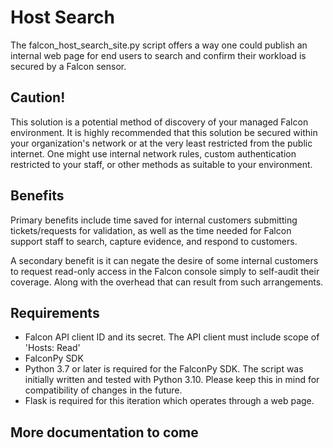 # Host Search

The falcon_host_search_site.py script offers a way one could publish an internal web page for end users to search and confirm their workload is secured by a Falcon sensor.

## Caution!
This solution is a potential method of discovery of your managed Falcon environment. It is highly recommended that this solution be secured within your organization's network or at the very least restricted from the public internet. One might use internal network rules, custom authentication restricted to your staff, or other methods as suitable to your environment.

## Benefits
Primary benefits include time saved for internal customers submitting tickets/requests for validation, as well as the time needed for Falcon support staff to search, capture evidence, and respond to customers.

A secondary benefit is it can negate the desire of some internal customers to request read-only access in the Falcon console simply to self-audit their coverage. Along with the overhead that can result from such arrangements.

## Requirements
- Falcon API client ID and its secret. The API client must include scope of 'Hosts: Read'
- FalconPy SDK
- Python 3.7 or later is required for the FalconPy SDK. The script was initially written and tested with Python 3.10. Please keep this in mind for compatibility of changes in the future.
- Flask is required for this iteration which operates through a web page.

## More documentation to come
